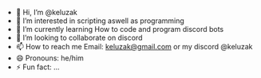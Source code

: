 - 👋 Hi, I’m @keluzak
- 👀 I’m interested in scripting aswell as programming
- 🌱 I’m currently learning How to code and program discord bots
- 💞️ I’m looking to collaborate on discord
- 📫 How to reach me Email: keluzak@gmail.com or my discord @keluzak
- 😄 Pronouns: he/him
- ⚡ Fun fact: ...

<!---
keluzak/keluzak is a ✨ special ✨ repository because its `README.md` (this file) appears on your GitHub profile.
You can click the Preview link to take a look at your changes.
--->
